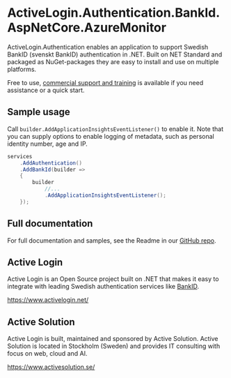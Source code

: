 # ActiveLogin.Authentication.BankId.AspNetCore.AzureMonitor

ActiveLogin.Authentication enables an application to support Swedish BankID (svenskt BankID) authentication in .NET.
Built on NET Standard and packaged as NuGet-packages they are easy to install and use on multiple platforms.

Free to use, [commercial support and training](https://activelogin.net/#support) is available if you need assistance or a quick start. 

## Sample usage

Call `builder.AddApplicationInsightsEventListener()` to enable it. Note that you can supply options to enable logging of metadata, such as personal identity number, age and IP.

```csharp
services
    .AddAuthentication()
    .AddBankId(builder =>
    {
        builder
            //...
            .AddApplicationInsightsEventListener();
    });
```

## Full documentation

For full documentation and samples, see the Readme in our [GitHub repo](https://github.com/ActiveLogin/ActiveLogin.Authentication).

## Active Login

Active Login is an Open Source project built on .NET that makes it easy to integrate with leading Swedish authentication services like [BankID](https://www.bankid.com/).

https://www.activelogin.net/

## Active Solution

Active Login is built, maintained and sponsored by Active Solution. Active Solution is located in Stockholm (Sweden) and provides IT consulting with focus on web, cloud and AI.

https://www.activesolution.se/
